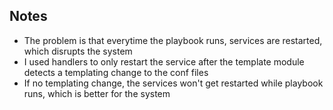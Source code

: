 ## Notes
- The problem is that everytime the playbook runs, services are restarted, which disrupts the system
- I used handlers to only restart the service after the template module detects a templating change to the conf files
- If no templating change, the services won't get restarted while playbook runs, which is better for the system
